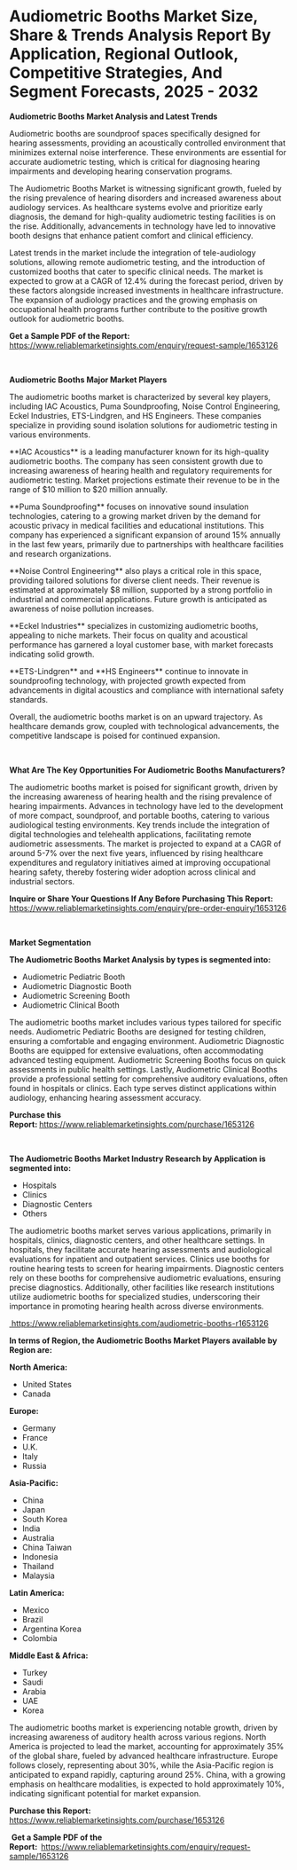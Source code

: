 <p><h1>Audiometric Booths Market Size, Share & Trends Analysis Report By Application, Regional Outlook, Competitive Strategies, And Segment Forecasts, 2025 - 2032</h1></p><p><strong>Audiometric Booths Market Analysis and Latest Trends</strong></p>
<p><p>Audiometric booths are soundproof spaces specifically designed for hearing assessments, providing an acoustically controlled environment that minimizes external noise interference. These environments are essential for accurate audiometric testing, which is critical for diagnosing hearing impairments and developing hearing conservation programs.</p><p>The Audiometric Booths Market is witnessing significant growth, fueled by the rising prevalence of hearing disorders and increased awareness about audiology services. As healthcare systems evolve and prioritize early diagnosis, the demand for high-quality audiometric testing facilities is on the rise. Additionally, advancements in technology have led to innovative booth designs that enhance patient comfort and clinical efficiency.</p><p>Latest trends in the market include the integration of tele-audiology solutions, allowing remote audiometric testing, and the introduction of customized booths that cater to specific clinical needs. The market is expected to grow at a CAGR of 12.4% during the forecast period, driven by these factors alongside increased investments in healthcare infrastructure. The expansion of audiology practices and the growing emphasis on occupational health programs further contribute to the positive growth outlook for audiometric booths.</p></p>
<p><strong>Get a Sample PDF of the Report:&nbsp;</strong> <a href="https://www.reliablemarketinsights.com/enquiry/request-sample/1653126?utm_campaign=2181&utm_medium=2&utm_source=Github&utm_content=ia&utm_term=16042025&utm_id=audiometric-booths">https://www.reliablemarketinsights.com/enquiry/request-sample/1653126</a></p>
<p>&nbsp;</p>
<p><strong>Audiometric Booths Major Market Players</strong></p>
<p><p>The audiometric booths market is characterized by several key players, including IAC Acoustics, Puma Soundproofing, Noise Control Engineering, Eckel Industries, ETS-Lindgren, and HS Engineers. These companies specialize in providing sound isolation solutions for audiometric testing in various environments.</p><p>**IAC Acoustics** is a leading manufacturer known for its high-quality audiometric booths. The company has seen consistent growth due to increasing awareness of hearing health and regulatory requirements for audiometric testing. Market projections estimate their revenue to be in the range of $10 million to $20 million annually.</p><p>**Puma Soundproofing** focuses on innovative sound insulation technologies, catering to a growing market driven by the demand for acoustic privacy in medical facilities and educational institutions. This company has experienced a significant expansion of around 15% annually in the last few years, primarily due to partnerships with healthcare facilities and research organizations.</p><p>**Noise Control Engineering** also plays a critical role in this space, providing tailored solutions for diverse client needs. Their revenue is estimated at approximately $8 million, supported by a strong portfolio in industrial and commercial applications. Future growth is anticipated as awareness of noise pollution increases.</p><p>**Eckel Industries** specializes in customizing audiometric booths, appealing to niche markets. Their focus on quality and acoustical performance has garnered a loyal customer base, with market forecasts indicating solid growth.</p><p>**ETS-Lindgren** and **HS Engineers** continue to innovate in soundproofing technology, with projected growth expected from advancements in digital acoustics and compliance with international safety standards.</p><p>Overall, the audiometric booths market is on an upward trajectory. As healthcare demands grow, coupled with technological advancements, the competitive landscape is poised for continued expansion.</p></p>
<p>&nbsp;</p>
<p><strong>What Are The Key Opportunities For Audiometric Booths Manufacturers?</strong></p>
<p><p>The audiometric booths market is poised for significant growth, driven by the increasing awareness of hearing health and the rising prevalence of hearing impairments. Advances in technology have led to the development of more compact, soundproof, and portable booths, catering to various audiological testing environments. Key trends include the integration of digital technologies and telehealth applications, facilitating remote audiometric assessments. The market is projected to expand at a CAGR of around 5-7% over the next five years, influenced by rising healthcare expenditures and regulatory initiatives aimed at improving occupational hearing safety, thereby fostering wider adoption across clinical and industrial sectors.</p></p>
<p><strong>Inquire or Share Your Questions If Any Before Purchasing This Report:</strong> <a href="https://www.reliablemarketinsights.com/enquiry/pre-order-enquiry/1653126?utm_campaign=2181&utm_medium=2&utm_source=Github&utm_content=ia&utm_term=16042025&utm_id=audiometric-booths">https://www.reliablemarketinsights.com/enquiry/pre-order-enquiry/1653126</a></p>
<p>&nbsp;</p>
<p><strong>Market Segmentation</strong></p>
<p><strong>The Audiometric Booths Market Analysis by types is segmented into:</strong></p>
<p><ul><li>Audiometric Pediatric Booth</li><li>Audiometric Diagnostic Booth</li><li>Audiometric Screening Booth</li><li>Audiometric Clinical Booth</li></ul></p>
<p><p>The audiometric booths market includes various types tailored for specific needs. Audiometric Pediatric Booths are designed for testing children, ensuring a comfortable and engaging environment. Audiometric Diagnostic Booths are equipped for extensive evaluations, often accommodating advanced testing equipment. Audiometric Screening Booths focus on quick assessments in public health settings. Lastly, Audiometric Clinical Booths provide a professional setting for comprehensive auditory evaluations, often found in hospitals or clinics. Each type serves distinct applications within audiology, enhancing hearing assessment accuracy.</p></p>
<p><strong>Purchase this Report:&nbsp;</strong><a href="https://www.reliablemarketinsights.com/purchase/1653126?utm_campaign=2181&utm_medium=2&utm_source=Github&utm_content=ia&utm_term=16042025&utm_id=audiometric-booths">https://www.reliablemarketinsights.com/purchase/1653126</a></p>
<p>&nbsp;</p>
<p><strong>The Audiometric Booths Market Industry Research by Application is segmented into:</strong></p>
<p><ul><li>Hospitals</li><li>Clinics</li><li>Diagnostic Centers</li><li>Others</li></ul></p>
<p><p>The audiometric booths market serves various applications, primarily in hospitals, clinics, diagnostic centers, and other healthcare settings. In hospitals, they facilitate accurate hearing assessments and audiological evaluations for inpatient and outpatient services. Clinics use booths for routine hearing tests to screen for hearing impairments. Diagnostic centers rely on these booths for comprehensive audiometric evaluations, ensuring precise diagnostics. Additionally, other facilities like research institutions utilize audiometric booths for specialized studies, underscoring their importance in promoting hearing health across diverse environments.</p></p>
<p><a href="https://www.reliablemarketinsights.com/audiometric-booths-r1653126?utm_campaign=2181&utm_medium=2&utm_source=Github&utm_content=ia&utm_term=16042025&utm_id=audiometric-booths">&nbsp;https://www.reliablemarketinsights.com/audiometric-booths-r1653126</a></p>
<p><strong>In terms of Region, the Audiometric Booths Market Players available by Region are:</strong></p>
<p>
    <p> <strong> North America: </strong>
        <ul>
            <li>United States</li>
            <li>Canada</li>
        </ul>
        </p> 
    <p> <strong> Europe: </strong>
        <ul>
            <li>Germany</li>
            <li>France</li>
            <li>U.K.</li>
            <li>Italy</li>
            <li>Russia</li>
        </ul>
        </p> 
    <p> <strong> Asia-Pacific: </strong>
        <ul>
            <li>China</li>
            <li>Japan</li>
            <li>South Korea</li>
            <li>India</li>
            <li>Australia</li>
            <li>China Taiwan</li>
            <li>Indonesia</li>
            <li>Thailand</li>
            <li>Malaysia</li>
        </ul>
        </p> 
    <p> <strong> Latin America: </strong>
        <ul>
            <li>Mexico</li>
            <li>Brazil</li>
            <li>Argentina Korea</li>
            <li>Colombia</li>
        </ul>
        </p> 
    <p> <strong> Middle East & Africa: </strong>
        <ul>
            <li>Turkey</li>
            <li>Saudi</li>
            <li>Arabia</li>
            <li>UAE</li>
            <li>Korea</li>
        </ul>
    </p>
    </p>
<p><p>The audiometric booths market is experiencing notable growth, driven by increasing awareness of auditory health across various regions. North America is projected to lead the market, accounting for approximately 35% of the global share, fueled by advanced healthcare infrastructure. Europe follows closely, representing about 30%, while the Asia-Pacific region is anticipated to expand rapidly, capturing around 25%. China, with a growing emphasis on healthcare modalities, is expected to hold approximately 10%, indicating significant potential for market expansion.</p></p>
<p><strong>Purchase this Report: </strong><a href="https://www.reliablemarketinsights.com/purchase/1653126?utm_campaign=2181&utm_medium=2&utm_source=Github&utm_content=ia&utm_term=16042025&utm_id=audiometric-booths">https://www.reliablemarketinsights.com/purchase/1653126</a></p>
<p>&nbsp;<strong>Get a Sample PDF of the Report:&nbsp;&nbsp;</strong><a href="https://www.reliablemarketinsights.com/enquiry/request-sample/1653126?utm_campaign=2181&utm_medium=2&utm_source=Github&utm_content=ia&utm_term=16042025&utm_id=audiometric-booths">https://www.reliablemarketinsights.com/enquiry/request-sample/1653126</a></p>
<p><strong></strong></p>
<p><p></p><p></p><p></p></p>